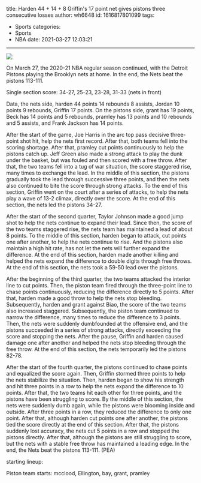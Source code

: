 title: Harden 44 + 14 + 8 Griffin's 17 point net gives pistons three consecutive losses
author: wh6648
id: 1616817801099
tags: 
- Sports
categories: 
- Sports
- NBA
date: 2021-03-27 12:03:21
---
![](https://p3.itc.cn/images01/20210327/3d0a2130e01544dcab38c7dd0d46624f.jpeg)


On March 27, the 2020-21 NBA regular season continued, with the Detroit Pistons playing the Brooklyn nets at home. In the end, the Nets beat the pistons 113-111.

Single section score: 34-27, 25-23, 23-28, 31-33 (nets in front)

Data, the nets side, harden 44 points 14 rebounds 8 assists, Jordan 10 points 9 rebounds, Griffin 17 points. On the pistons side, grant has 19 points, Beck has 14 points and 5 rebounds, pramley has 13 points and 10 rebounds and 5 assists, and Frank Jackson has 14 points.

After the start of the game, Joe Harris in the arc top pass decisive three-point shot hit, help the nets first record. After that, both teams fell into the scoring shortage. After that, pramley cut points continuously to help the pistons catch up. Jeff Green also made a strong attack to play the dunk under the basket, but was fouled and then scored with a free throw. After that, the two teams fell into a tug of war situation, the score staggered rise, many times to exchange the lead. In the middle of this section, the pistons gradually took the lead through successive three points, and then the nets also continued to bite the score through strong attacks. To the end of this section, Griffin went on the court after a series of attacks, to help the nets play a wave of 13-2 climax, directly over the score. At the end of this section, the nets led the pistons 34-27.

After the start of the second quarter, Taylor Johnson made a good jump shot to help the nets continue to expand their lead. Since then, the score of the two teams staggered rise, the nets team has maintained a lead of about 8 points. To the middle of this section, harden began to attack, cut points one after another, to help the nets continue to rise. And the pistons also maintain a high hit rate, has not let the nets will further expand the difference. At the end of this section, harden made another killing and helped the nets expand the difference to double digits through free throws. At the end of this section, the nets took a 59-50 lead over the pistons.

After the beginning of the third quarter, the two teams attacked the interior line to cut points. Then, the piston team fired through the three-point line to chase points continuously, reducing the difference directly to 5 points. After that, harden made a good throw to help the nets stop bleeding. Subsequently, harden and grant against Biao, the score of the two teams also increased staggered. Subsequently, the piston team continued to narrow the difference, many times to reduce the difference to 3 points. Then, the nets were suddenly dumbfounded at the offensive end, and the pistons succeeded in a series of strong attacks, directly exceeding the score and stopping the nets. After the pause, Griffin and harden caused damage one after another and helped the nets stop bleeding through the free throw. At the end of this section, the nets temporarily led the pistons 82-78.

After the start of the fourth quarter, the pistons continued to chase points and equalized the score again. Then, Griffin stormed three points to help the nets stabilize the situation. Then, harden began to show his strength and hit three points in a row to help the nets expand the difference to 10 points. After that, the two teams hit each other for three points, and the pistons have been struggling to score. By the middle of this section, the nets were suddenly dumb again, while the pistons were blooming inside and outside. After three points in a row, they reduced the difference to only one point. After that, although harden cut points one after another, the pistons tied the score directly at the end of this section. After that, the pistons suddenly lost accuracy, the nets cut 5 points in a row and stopped the pistons directly. After that, although the pistons are still struggling to score, but the nets with a stable free throw has maintained a leading edge. In the end, the Nets beat the pistons 113-111. (PEA)

starting lineup:

Piston team starts: mcclood, Ellington, bay, grant, pramley

